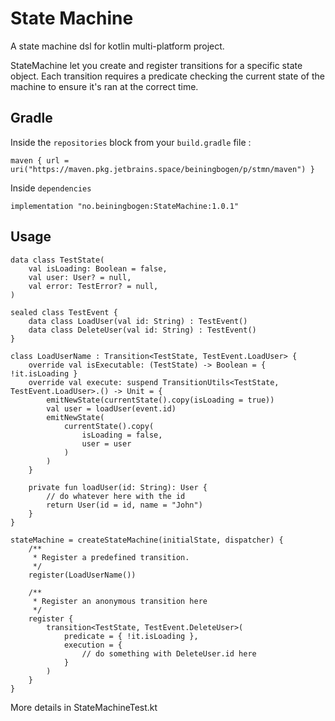 # State Machine

A state machine dsl for kotlin multi-platform project.

StateMachine let you create and register transitions for a specific state object.
Each transition requires a predicate checking the current state of the machine to ensure it's ran at the correct time.

## Gradle

Inside the `repositories` block from your `build.gradle` file : 
```
maven { url = uri("https://maven.pkg.jetbrains.space/beiningbogen/p/stmn/maven") }
```
Inside `dependencies`
```
implementation "no.beiningbogen:StateMachine:1.0.1"
```

## Usage 

```
data class TestState(
    val isLoading: Boolean = false,
    val user: User? = null,
    val error: TestError? = null,
)

sealed class TestEvent {
    data class LoadUser(val id: String) : TestEvent()
    data class DeleteUser(val id: String) : TestEvent()
}

class LoadUserName : Transition<TestState, TestEvent.LoadUser> {
    override val isExecutable: (TestState) -> Boolean = { !it.isLoading }
    override val execute: suspend TransitionUtils<TestState, TestEvent.LoadUser>.() -> Unit = {
        emitNewState(currentState().copy(isLoading = true))
        val user = loadUser(event.id)
        emitNewState(
            currentState().copy(
                isLoading = false,
                user = user
            )
        )
    }

    private fun loadUser(id: String): User {
        // do whatever here with the id
        return User(id = id, name = "John")
    }
}

stateMachine = createStateMachine(initialState, dispatcher) {
    /**
     * Register a predefined transition.
     */
    register(LoadUserName())

    /**
     * Register an anonymous transition here
     */
    register {
        transition<TestState, TestEvent.DeleteUser>(
            predicate = { !it.isLoading },
            execution = {
                // do something with DeleteUser.id here
            }
        )
    }
}
```

More details in StateMachineTest.kt
